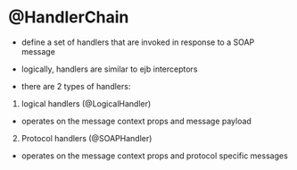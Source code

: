 # @HandlerChain

- define a set of handlers that are invoked in response to a SOAP message

- logically, handlers are similar to ejb interceptors

- there are 2 types of handlers:

1. logical handlers (@LogicalHandler)
  - operates on the message context props and message payload

2. Protocol handlers (@SOAPHandler)
  - operates on the message context props and protocol specific messages

